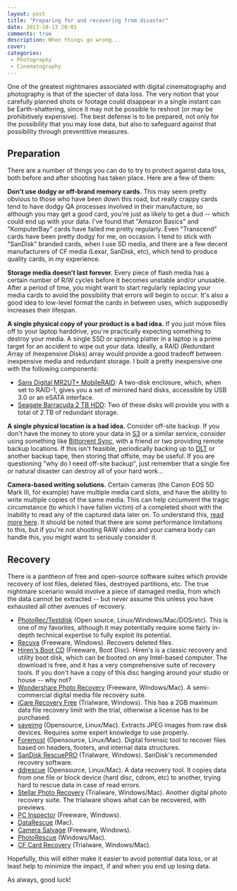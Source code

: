 ```yaml
---
layout: post
title: "Preparing for and recovering from disaster"
date: 2013-10-13 20:01
comments: true
description: When things go wrong...
cover: 
categories: 
 - Photography
 - Cinematography
---
```


One of the greatest nightmares associated with digital cinematography and
photography is that of the specter of data loss. The very notion that your
carefully planned shots or footage could disappear in a single instant can
be Earth-shattering, since it may not be possible to reshoot (or may be
prohibitively expensive). The best defense is to be prepared, not only for
the possibility that you may lose data, but also to safeguard against that
possibility through preventitive measures.

## Preparation

There are a number of things you can do to try to protect against data loss,
both before and after shooting has taken place. Here are a few of them:

**Don't use dodgy or off-brand memory cards.** This may seem pretty obvious
to those who have been down this road, but really crappy cards tend to have
dodgy QA processes involved in their manufacture, so although you may get a
good card, you're just as likely to get a dud -- which could end up with your
data. I've found that "Amazon Basics" and "KomputerBay" cards have failed me
pretty regularly. Even "Transcend" cards have been pretty dodgy for me, on
occasion. I tend to stick with "SanDisk" branded cards, when I use SD media,
and there are a few decent manufacturers of CF media (Lexar, SanDisk, etc),
which tend to produce quality cards, in my experience.

**Storage media doesn't last forever.** Every piece of flash media has a
certain number of R/W cycles before it becomes unstable and/or unusable.
After a period of time, you might want to start regularly replacing your
media cards to avoid the possibility that errors will begin to occur. It's
also a good idea to low-level format the cards in between uses, which
supposedly increases their lifespan.

**A single physical copy of your product is a bad idea.** If you just move
files off to your laptop harddrive, you're practically expecting something
to destroy your media. A single SSD or spinning platter in a laptop is a
prime target for an accident to wipe out your data. Ideally, a RAID
(*R*edundant *A*rray of *I*nexpensive *D*isks) array would provide a
good tradeoff between inexpensive media and redundant storage. I built a
pretty inexpensive one with the following components:

 * [Sans Digital MR2UT+ MobileRAID](http://amzn.to/19EmtYA): A two-disk
   enclosure, which, when set to RAID-1, gives you a set of mirrored
   hard disks, accessible by USB 3.0 or an eSATA interface.
 * [Seagate Barracuda 2 TB HDD](http://amzn.to/19IlAdp): Two of these
   disks will provide you with a total of 2 TB of redundant storage.

**A single physical location is a bad idea.** Consider off-site backup. If
you don't have the money to store your data in [S3](http://aws.amazon.com/s3/)
or a similar service, consider using something like
[Bittorrent Sync](http://labs.bittorrent.com/experiments/sync.html), with a
friend or two providing remote backup locations. If this isn't feasible,
periodically backing up to [DLT](http://en.wikipedia.org/wiki/Digital_Linear_Tape)
or another backup tape, then storing that offsite, may be useful. If you
are questioning "why do I need off-site backup", just remember that a single
fire or natural disaster can destroy all of your hard work...

**Camera-based writing solutions.** Certain cameras (the Canon EOS 5D
Mark III, for example) have multiple media card slots, and have the ability
to write multiple copies of the same media. This can help circumvent the
tragic circumstance (to which I have fallen victim) of a completed shoot
with the inability to read any of the captured data later on. To understand
this, [read more here](http://protogtech.com/cameras/canon-5d-mark-iii-record-separately-vs-record-to-multiple-performance-comparison/).
It should be noted that there are some performance limitations to this,
but if you're not shooting RAW video and your camera body can handle this,
you might want to seriously consider it.

## Recovery

There is a pantheon of free and open-source software suites which provide
recovery of lost files, deleted files, destroyed partitions, etc. The true
nightmare scenario would involve a piece of damaged media, from which the
data cannot be extracted -- but never assume this unless you have exhausted
all other avenues of recovery.

 * [PhotoRec/Testdisk](http://www.cgsecurity.org/wiki/PhotoRec) (Open source,
   Linux/Windows/Mac/DOS/etc). This is one of my favorites, although it
   may potentially require some fairly in-depth technical expertise to
   fully exploit its potential.
 * [Recuva](http://www.piriform.com/recuva) (Freeware, Windows). Recovers
   deleted files.
 * [Hiren's Boot CD](http://www.hirensbootcd.org) (Freeware, Boot Disc).
   Hiren's is a classic recovery and utility boot disk, which can be
   booted on any Intel-based computer. The download is free, and it has
   a very comprehensive suite of recovery tools. If you don't have a copy
   of this disc hanging around your studio or house -- why not?
 * [Wondershare Photo Recovery](http://www.wondershare.com/disk-utility/cr2-photo-recovery.html) (Freeware, Windows/Mac).
   A semi-commercial digital media file recovery suite.
 * [iCare Recovery Free](http://www.icare-recovery.com/free/camera-raw-photo-recovery-free.html) (Trialware, Windows).
   This has a 2GB maximum data file recovery limit with the trial, otherwise
   a license has to be purchased.
 * [saveimg](https://homes.cs.washington.edu/~oskin/saveimg.html) (Opensource, Linux/Mac).
   Extracts JPEG images from raw disk devices. Requires some expert
   knowledge to use properly.
 * [Foremost](http://foremost.sourceforge.net/) (Opensource, Linux/Mac).
   Digital forensic tool to recover files based on headers, footers, and
   internal data structures.
 * [SanDisk RescuePRO](http://www.lc-tech.com/pc/sandisk-rescuepro-and-rescuepro-deluxe/) (Trialware, Windows).
   SanDisk's recommended recovery software.
 * [ddrescue](http://www.gnu.org/software/ddrescue/ddrescue.html) (Opensource, Linux/Mac).
   A data recovery tool. It copies data from one file or block device
   (hard disc, cdrom, etc) to another, trying hard to rescue data in case
   of read errors.
 * [Stellar Photo Recovery](http://www.stellarphotorecoverysoftware.com/camera-recovery/) (Trialware, Windows/Mac).
   Another digital photo recovery suite. The trialware shows what can be
   recovered, with previews.
 * [PC Inspector](http://www.pcinspector.de/default.htm?language=1) (Freeware, Windows).
 * [DataRescue](http://www.prosofteng.com/products/data_rescue.php) (Mac).
 * [Camera Salvage](http://subrosasoft.com/OSXSoftware/index.php?main_page=product_info&cPath=1&products_id=3) (Freeware, Windows).
 * [PhotoRescue](http://datarescue.com/) (Windows/Mac).
 * [CF Card Recovery](http://www.cfcardrecovery.com/) (Trialware, Windows/Mac).

Hopefully, this will either make it easier to avoid potential data loss, or
at least help to minimize the impact, if and when you end up losing data.

As always, good luck!

